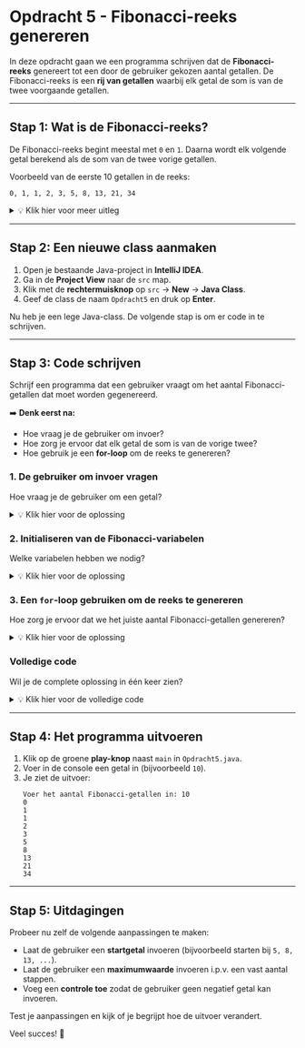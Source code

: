# Opdracht 5 - Fibonacci-reeks genereren

In deze opdracht gaan we een programma schrijven dat de **Fibonacci-reeks** genereert tot een door de gebruiker gekozen aantal getallen. De Fibonacci-reeks is een **rij van getallen** waarbij elk getal de som is van de twee voorgaande getallen.

---

## **Stap 1: Wat is de Fibonacci-reeks?**
De Fibonacci-reeks begint meestal met `0` en `1`. Daarna wordt elk volgende getal berekend als de som van de twee vorige getallen.

Voorbeeld van de eerste 10 getallen in de reeks:
```
0, 1, 1, 2, 3, 5, 8, 13, 21, 34
```

<details>
  <summary>💡 Klik hier voor meer uitleg</summary>
  - Het **eerste getal** is altijd `0`.
  - Het **tweede getal** is altijd `1`.
  - Elk **volgende getal** is de som van de **twee voorgaande**.
</details>

---

## **Stap 2: Een nieuwe class aanmaken**
1. Open je bestaande Java-project in **IntelliJ IDEA**.
2. Ga in de **Project View** naar de `src` map.
3. Klik met de **rechtermuisknop** op `src` → **New** → **Java Class**.
4. Geef de class de naam `Opdracht5` en druk op **Enter**.

Nu heb je een lege Java-class. De volgende stap is om er code in te schrijven.

---

## **Stap 3: Code schrijven**

Schrijf een programma dat een gebruiker vraagt om het aantal Fibonacci-getallen dat moet worden gegenereerd.

➡️ **Denk eerst na:**
- Hoe vraag je de gebruiker om invoer?
- Hoe zorg je ervoor dat elk getal de som is van de vorige twee?
- Hoe gebruik je een **for-loop** om de reeks te genereren?

### **1. De gebruiker om invoer vragen**
Hoe vraag je de gebruiker om een getal?

<details>
  <summary>💡 Klik hier voor de oplossing</summary>

```java
Scanner scanner = new Scanner(System.in);
System.out.print("Voer het aantal Fibonacci-getallen in: ");
int aantal = scanner.nextInt();
```
</details>

### **2. Initialiseren van de Fibonacci-variabelen**
Welke variabelen hebben we nodig?

<details>
  <summary>💡 Klik hier voor de oplossing</summary>

```java
int a = 0, b = 1;
```
</details>

### **3. Een `for`-loop gebruiken om de reeks te genereren**
Hoe zorg je ervoor dat we het juiste aantal Fibonacci-getallen genereren?

<details>
  <summary>💡 Klik hier voor de oplossing</summary>

```java
for (int i = 0; i < aantal; i++) {
    System.out.println(a);
    int volgende = a + b;
    a = b;
    b = volgende;
}
```
</details>

### **Volledige code**
Wil je de complete oplossing in één keer zien?

<details>
  <summary>💡 Klik hier voor de volledige code</summary>

```java
import java.util.Scanner;

public class Opdracht5 {
    public static void main(String[] args) {
        Scanner scanner = new Scanner(System.in);
        System.out.print("Voer het aantal Fibonacci-getallen in: ");
        int aantal = scanner.nextInt();
        
        int a = 0, b = 1;
        
        for (int i = 0; i < aantal; i++) {
            System.out.println(a);
            int volgende = a + b;
            a = b;
            b = volgende;
        }
    }
}
```
</details>

---

## **Stap 4: Het programma uitvoeren**
1. Klik op de groene **play-knop** naast `main` in `Opdracht5.java`.
2. Voer in de console een getal in (bijvoorbeeld `10`).
3. Je ziet de uitvoer:
   ```
   Voer het aantal Fibonacci-getallen in: 10
   0
   1
   1
   2
   3
   5
   8
   13
   21
   34
   ```

---

## **Stap 5: Uitdagingen**
Probeer nu zelf de volgende aanpassingen te maken:
- Laat de gebruiker een **startgetal** invoeren (bijvoorbeeld starten bij `5, 8, 13, ...`).
- Laat de gebruiker een **maximumwaarde** invoeren i.p.v. een vast aantal stappen.
- Voeg een **controle toe** zodat de gebruiker geen negatief getal kan invoeren.

Test je aanpassingen en kijk of je begrijpt hoe de uitvoer verandert.

Veel succes! 🚀

